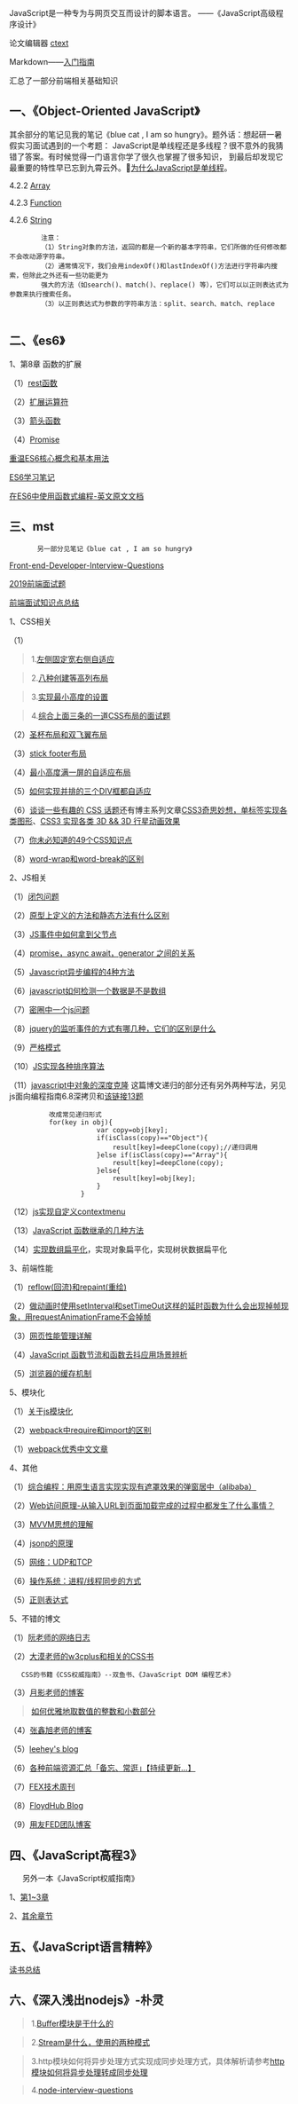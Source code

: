 JavaScript是一种专为与网页交互而设计的脚本语言。   ——《JavaScript高级程序设计》

论文编辑器 [ctext](http://blog.sina.com.cn/s/blog_6647de110102uw3a.html)   

Markdown——[入门指南](http://www.jianshu.com/p/1e402922ee32/) 

汇总了一部分前端相关基础知识 

##  一、《Object-Oriented JavaScript》       

其余部分的笔记见我的笔记《blue cat , I am so hungry》。题外话：想起研一暑假实习面试遇到的一个考题：
JavaScript是单线程还是多线程？很不意外的我猜错了答案。有时候觉得一门语言你学了很久也掌握了很多知识，
到最后却发现它最重要的特性早已忘到九霄云外。:watermelon:[为什么JavaScript是单线程](http://www.ruanyifeng.com/blog/2014/10/event-loop.html)。
      
      
4.2.2 [Array](https://github.com/Seasons123/blog/issues/11)  

4.2.3 [Function](https://github.com/Seasons123/blog/issues/14)  

4.2.6 [String](https://github.com/Seasons123/blog/issues/15)

            注意：
            （1）String对象的方法，返回的都是一个新的基本字符串，它们所做的任何修改都不会改动源字符串。
            （2）通常情况下，我们会用indexOf()和lastIndexOf()方法进行字符串内搜索，但除此之外还有一些功能更为
            强大的方法（如search()、match()、replace() 等），它们可以以正则表达式为参数来执行搜索任务。
            （3）以正则表达式为参数的字符串方法：split、search、match、replace        


## 二、《es6》

1、第8章 函数的扩展

（1）[rest函数](https://github.com/Seasons123/blog/issues/12) 

（2）[扩展运算符](https://github.com/Seasons123/blog/issues/12) 

（3）[箭头函数](https://github.com/Seasons123/blog/issues/41) 

（4）[Promise](https://github.com/Seasons123/blog/issues/52) 


[重温ES6核心概念和基本用法](https://segmentfault.com/a/1190000009885614)

[ES6学习笔记](http://www.cnblogs.com/huansky/tag/ES6/)

[在ES6中使用函数式编程-英文原文文档](https://github.com/Seasons123/blog-FE/issues/81)


## 三、mst

           另一部分见笔记《blue cat , I am so hungry》          
           
[Front-end-Developer-Interview-Questions](https://github.com/darcyclarke/Front-end-Developer-Interview-Questions/)

[2019前端面试题](https://mp.weixin.qq.com/s/aembi7YFc1MciJO1yQdlxg)

[前端面试知识点总结](https://github.com/huyaocode/webKnowledge)

       
1、CSS相关

（1）
 > 1.[左侧固定宽右侧自适应](https://github.com/Seasons123/blog/issues/38)

 > 2.[八种创建等高列布局](http://www.w3cplus.com/css/creaet-equal-height-columns)

 > 3.[实现最小高度的设置](https://github.com/Seasons123/blog/issues/39)

 > 4.[综合上面三条的一道CSS布局的面试题](https://github.com/Seasons123/blog/issues/40)
 
（2）[圣杯布局和双飞翼布局](http://www.jianshu.com/p/f9bcddb0e8b4)

（3）[stick footer布局](https://github.com/Seasons123/blog/issues/46)

（4）[最小高度满一屏的自适应布局](https://github.com/Seasons123/blog/issues/47)

（5）[如何实现并排的三个DIV框都自适应](https://github.com/Seasons123/blog/issues/65)

（6）[谈谈一些有趣的 CSS 话题](https://github.com/chokcoco/iCSS)还有博主系列文章[CSS3奇思妙想，单标签实现各类图形](https://github.com/chokcoco/magicCss)、[CSS3 实现各类 3D && 3D 行星动画效果](https://github.com/chokcoco/css3-)

（7）[你未必知道的49个CSS知识点](https://zhuanlan.zhihu.com/p/76632721?utm_source=wechat_timeline&utm_medium=social&utm_oi=38324559413248&wechatShare=1&s_s_i=s5BnO5VBbCiVRCrVtXeFdWXx1mxWoMRbvES97cZkTCs%3D&s_r=1&from=timeline&isappinstalled=0)

（8）[word-wrap和word-break的区别](https://github.com/Seasons123/blog/issues/111)

2、JS相关

（1）[闭包问题](https://github.com/Seasons123/blog/issues/18) 

（2）[原型上定义的方法和静态方法有什么区别 ](https://github.com/Seasons123/blog/issues/21)

（3）[JS事件中如何拿到父节点](https://github.com/Seasons123/blog/issues/37) 

（4）[promise，async await，generator 之间的关系 ](https://github.com/Seasons123/blog/issues/17) 

（5）[Javascript异步编程的4种方法](http://www.ruanyifeng.com/blog/2012/12/asynchronous%EF%BC%BFjavascript.html) 

（6）[javascript如何检测一个数据是不是数组](https://github.com/Seasons123/blog/issues/42) 

（7）[密圈中一个js问题](https://github.com/Seasons123/blog/issues/43) 

（8）[jquery的监听事件的方式有哪几种，它们的区别是什么](https://github.com/Seasons123/blog/issues/51)

（9）[严格模式](https://github.com/Seasons123/blog/issues/57)

（10）[JS实现各种排序算法](https://github.com/Seasons123/blog/issues/63)

（11）[javascript中对象的深度克隆](http://www.cnblogs.com/jq-melody/p/4499333.html) 这篇博文递归的部分还有另外两种写法，另见js面向编程指南6.8深拷贝和[该链接13题](https://yq.aliyun.com/articles/138985)

              改成常见递归形式
              for(key in obj){
                          var copy=obj[key];
                          if(isClass(copy)=="Object"){
                              result[key]=deepClone(copy);//递归调用
                          }else if(isClass(copy)=="Array"){
                              result[key]=deepClone(copy);
                          }else{
                              result[key]=obj[key];
                          }
                      }

（12）[js实现自定义contextmenu](http://www.jianshu.com/p/8c358b38734f)

（13）[JavaScript 函数继承的几种方法](https://github.com/Seasons123/blog-FE/issues/88)

（14）[实现数组扁平化](https://github.com/Seasons123/blog-FE/issues/110)，实现对象扁平化，实现树状数据扁平化

3、前端性能

（1）[reflow(回流)和repaint(重绘)](https://github.com/Seasons123/blog/issues/28)

（2）[做动画时使用setInterval和setTimeOut这样的延时函数为什么会出现掉帧现象，用requestAnimationFrame不会掉帧](https://github.com/Seasons123/blog/issues/29)
   
（3）[网页性能管理详解](http://www.ruanyifeng.com/blog/2015/09/web-page-performance-in-depth.html) 

（4）[JavaScript 函数节流和函数去抖应用场景辨析](https://github.com/Seasons123/blog/issues/55) 

（5）[浏览器的缓存机制](https://github.com/Seasons123/blog/issues/20)

5、模块化

（1）[关于js模块化](https://github.com/Seasons123/ADReact/issues/32) 

（2）[webpack中require和import的区别](https://github.com/Seasons123/blog/issues/45) 

（1）[webpack优秀中文文章](https://github.com/webpack-china/awesome-webpack-cn)

4、其他

（1）[综合编程：用原生语言实现实现有遮罩效果的弹窗居中（alibaba）]( https://github.com/Seasons123/popup)  

（2）[Web访问原理-从输入URL到页面加载完成的过程中都发生了什么事情？](https://github.com/Seasons123/blog/issues/30) 

（3）[MVVM思想的理解](https://github.com/Seasons123/blog/issues/50)

（4）[jsonp的原理](https://github.com/Seasons123/blog/issues/49)

（5）[网络：UDP和TCP](https://github.com/Seasons123/blog/issues/56)

（6）[操作系统：进程/线程同步的方式](https://github.com/Seasons123/blog/issues/58) 

（5）[正则表达式](https://github.com/Seasons123/blog/issues/8)

5、不错的博文

（1）[阮老师的网络日志](http://www.ruanyifeng.com/blog/archives.html)

（2）[大漠老师的w3cplus和相关的CSS书](http://www.w3cplus.com/)

       CSS的书籍《CSS权威指南》--双鱼书、《JavaScript DOM 编程艺术》                

（3）[月影老师的博客](https://www.h5jun.com/)

 > [如何优雅地取数值的整数和小数部分](https://mp.weixin.qq.com/s/SYUorBTDZnfj7F7lYJxSfA)

（4）[张鑫旭老师的博客](http://www.zhangxinxu.com/)

（5）[leehey's blog](https://github.com/lcxfs1991/blog)

（6）[各种前端资源汇总「备忘、常逛」【持续更新...】](http://www.cnblogs.com/skylar/p/front-end-resource-javascript.html)

（7）[FEX技术周刊](http://fex.baidu.com/articles/)

（8）[FloydHub Blog](https://blog.floydhub.com/)

（9）[用友FED团队博客](https://github.com/iuap-design/blog)


## 四、《JavaScript高程3》

       另外一本《JavaScript权威指南》               

1、[第1~3章](https://github.com/Seasons123/blog-FE/issues/79)  

2、[其余章节](https://github.com/Seasons123/blog-FE/issues/80) 

## 五、《JavaScript语言精粹》

[读书总结](http://www.cnblogs.com/xing901022/p/4872910.html) 

## 六、《深入浅出nodejs》-朴灵

> 1.[Buffer模块是干什么的 ](http://www.jb51.net/article/59593.htm)

> 2.[Stream是什么，使用的两种模式 ](http://www.cnblogs.com/bigbearbb/p/4210444.html)

> 3.http模块如何将异步处理方式实现成同步处理方式，具体解析请参考[http模块如何将异步处理转成同步处理](http://blog.csdn.net/wanglei20116527/article/details/62892070) 

> 4.[node-interview-questions](https://github.com/jimuyouyou/node-interview-questions)  
